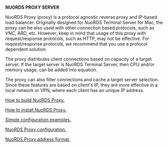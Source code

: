 **NUORDS PROXY SERVER**

NuoRDS Proxy (proxy) is a protocol agnostic reverse proxy and IP-based load balancer. Originally designed for NuoRDS Terminal Server for Mac, the proxy can be also used with other connection based protocols, such as VNC, ARD, etc. However, keep in mind that usage of this proxy with request/response protocols, such as HTTP, may not be effective. For request/response protocols, we recommend that you use a protocol dependent solution.

The proxy distributes client connections based on capacity of a target server. If the target server is NuoRDS Terminal Server, then CPU and/or memory usage, can be added into equation.

The proxy can also filter connections and cache a target server selection. Since these features are based on client's IP, they are more effective in a local network or VPN, where each client has an unique IP address. 

[How to build NuoRDS Proxy.](BUILD.md)

[How to install NuoRDS Proxy.](INSTALL.md)

[Simple configuration examples.](EXAMPLES.md)

[NuoRDS Proxy configuration.](CONFIG.md)

[NuoRDS Proxy address format.](doc/ADDRESS.md)
